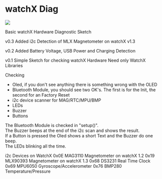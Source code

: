 # watchX Diag
![](https://img.shields.io/github/license/venice1200/watchX-Diag.svg?style=flat) 
  
Basic watchX Hardware Diagnostic Sketch  
  
v0.3
Added i2c Detection of MLX Magnetometer on watchX v1.3

v0.2
Added Battery Voltage, USB Power and Charging Detection  
  
v0.1
Simple Sketch for checking watchX Hardware
Need only WatchX Libraries

Checking
* Oled, if you don't see anything there is something wrong with the OLED
* Bluetooth Module, you should see two OK's. The first is for the Init, the second for an Factory Reset
* i2c device scanner for MAG/RTC/MPU/BMP
* LEDs
* Buzzer
* Buttons
  
The Bluetooth Module is checked in "setup()".  
The Buzzer beeps at the end of the i2c scan and shows the result.  
If a Button is pressed the Oled shows a short Text and the Buzzer do one beep.  
The LEDs blinking all the time.  

i2c Devices on WatchX
0x0E MAG3110  Magnetometer on watchX 1.2
0x19 MLX90393 Magnetometer on watchX 1.3
0x68 DS3231   Real Time Clock
0x69 MPU6050  Gyroscope/Accelerometer
0x76 BMP280   Temperature/Pressure
